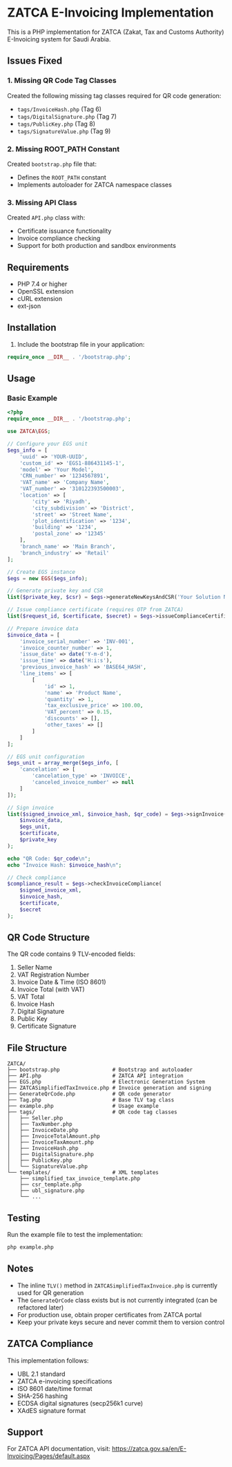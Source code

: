 # ZATCA E-Invoicing Implementation

This is a PHP implementation for ZATCA (Zakat, Tax and Customs Authority) E-Invoicing system for Saudi Arabia.

## Issues Fixed

### 1. Missing QR Code Tag Classes
Created the following missing tag classes required for QR code generation:
- `tags/InvoiceHash.php` (Tag 6)
- `tags/DigitalSignature.php` (Tag 7)
- `tags/PublicKey.php` (Tag 8)
- `tags/SignatureValue.php` (Tag 9)

### 2. Missing ROOT_PATH Constant
Created `bootstrap.php` file that:
- Defines the `ROOT_PATH` constant
- Implements autoloader for ZATCA namespace classes

### 3. Missing API Class
Created `API.php` class with:
- Certificate issuance functionality
- Invoice compliance checking
- Support for both production and sandbox environments

## Requirements

- PHP 7.4 or higher
- OpenSSL extension
- cURL extension
- ext-json

## Installation

1. Include the bootstrap file in your application:
```php
require_once __DIR__ . '/bootstrap.php';
```

## Usage

### Basic Example

```php
<?php
require_once __DIR__ . '/bootstrap.php';

use ZATCA\EGS;

// Configure your EGS unit
$egs_info = [
    'uuid' => 'YOUR-UUID',
    'custom_id' => 'EGS1-886431145-1',
    'model' => 'Your Model',
    'CRN_number' => '1234567891',
    'VAT_name' => 'Company Name',
    'VAT_number' => '310122393500003',
    'location' => [
        'city' => 'Riyadh',
        'city_subdivision' => 'District',
        'street' => 'Street Name',
        'plot_identification' => '1234',
        'building' => '1234',
        'postal_zone' => '12345'
    ],
    'branch_name' => 'Main Branch',
    'branch_industry' => 'Retail'
];

// Create EGS instance
$egs = new EGS($egs_info);

// Generate private key and CSR
list($private_key, $csr) = $egs->generateNewKeysAndCSR('Your Solution Name');

// Issue compliance certificate (requires OTP from ZATCA)
list($request_id, $certificate, $secret) = $egs->issueComplianceCertificate($otp, $csr);

// Prepare invoice data
$invoice_data = [
    'invoice_serial_number' => 'INV-001',
    'invoice_counter_number' => 1,
    'issue_date' => date('Y-m-d'),
    'issue_time' => date('H:i:s'),
    'previous_invoice_hash' => 'BASE64_HASH',
    'line_items' => [
        [
            'id' => 1,
            'name' => 'Product Name',
            'quantity' => 1,
            'tax_exclusive_price' => 100.00,
            'VAT_percent' => 0.15,
            'discounts' => [],
            'other_taxes' => []
        ]
    ]
];

// EGS unit configuration
$egs_unit = array_merge($egs_info, [
    'cancelation' => [
        'cancelation_type' => 'INVOICE',
        'canceled_invoice_number' => null
    ]
]);

// Sign invoice
list($signed_invoice_xml, $invoice_hash, $qr_code) = $egs->signInvoice(
    $invoice_data,
    $egs_unit,
    $certificate,
    $private_key
);

echo "QR Code: $qr_code\n";
echo "Invoice Hash: $invoice_hash\n";

// Check compliance
$compliance_result = $egs->checkInvoiceCompliance(
    $signed_invoice_xml,
    $invoice_hash,
    $certificate,
    $secret
);
```

## QR Code Structure

The QR code contains 9 TLV-encoded fields:

1. Seller Name
2. VAT Registration Number
3. Invoice Date & Time (ISO 8601)
4. Invoice Total (with VAT)
5. VAT Total
6. Invoice Hash
7. Digital Signature
8. Public Key
9. Certificate Signature

## File Structure

```
ZATCA/
├── bootstrap.php                 # Bootstrap and autoloader
├── API.php                       # ZATCA API integration
├── EGS.php                       # Electronic Generation System
├── ZATCASimplifiedTaxInvoice.php # Invoice generation and signing
├── GenerateQrCode.php            # QR code generator
├── Tag.php                       # Base TLV tag class
├── example.php                   # Usage example
├── tags/                         # QR code tag classes
│   ├── Seller.php
│   ├── TaxNumber.php
│   ├── InvoiceDate.php
│   ├── InvoiceTotalAmount.php
│   ├── InvoiceTaxAmount.php
│   ├── InvoiceHash.php
│   ├── DigitalSignature.php
│   ├── PublicKey.php
│   └── SignatureValue.php
└── templates/                    # XML templates
    ├── simplified_tax_invoice_template.php
    ├── csr_template.php
    ├── ubl_signature.php
    └── ...
```

## Testing

Run the example file to test the implementation:

```bash
php example.php
```

## Notes

- The inline `TLV()` method in `ZATCASimplifiedTaxInvoice.php` is currently used for QR generation
- The `GenerateQrCode` class exists but is not currently integrated (can be refactored later)
- For production use, obtain proper certificates from ZATCA portal
- Keep your private keys secure and never commit them to version control

## ZATCA Compliance

This implementation follows:
- UBL 2.1 standard
- ZATCA e-invoicing specifications
- ISO 8601 date/time format
- SHA-256 hashing
- ECDSA digital signatures (secp256k1 curve)
- XAdES signature format

## Support

For ZATCA API documentation, visit: https://zatca.gov.sa/en/E-Invoicing/Pages/default.aspx
